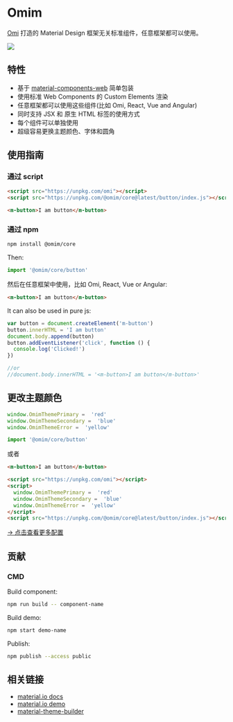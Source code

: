 # Omim

[Omi](https://github.com/Tencent/omi) 打造的 Material Design 框架无关标准组件，任意框架都可以使用。

![](https://tencent.github.io/omi/packages/omim/assets/pv4.jpeg?a=1)

## 特性

* 基于 [material-components-web](https://github.com/material-components/material-components-web) 简单包装
* 使用标准 Web Components 的 Custom Elements 渲染 
* 任意框架都可以使用这些组件(比如 Omi, React, Vue and Angular)
* 同时支持 JSX 和 原生 HTML 标签的使用方式 
* 每个组件可以单独使用
* 超级容易更换主题颜色、字体和圆角

## 使用指南

### 通过 script

```html
<script src="https://unpkg.com/omi"></script>
<script src="https://unpkg.com/@omim/core@latest/button/index.js"></script>

<m-button>I am button</m-button>
```

### 通过 npm

``` bash
npm install @omim/core
```

Then:

```js
import '@omim/core/button'
```

然后在任意框架中使用，比如 Omi, React, Vue or Angular:

``` html
<m-button>I am button</m-button>
```

It can also be used in pure js:

```js
var button = document.createElement('m-button')
button.innerHTML = 'I am button'
document.body.append(button)
button.addEventListener('click', function () {
  console.log('Clicked!')
})

//or
//document.body.innerHTML = '<m-button>I am button</m-button>'
```

## 更改主题颜色

```js
window.OmimThemePrimary =  'red'
window.OmimThemeSecondary =  'blue'
window.OmimThemeError =  'yellow'

import '@omim/core/button'
```

或者

```html
<m-button>I am button</m-button>

<script src="https://unpkg.com/omi"></script>
<script>
  window.OmimThemePrimary =  'red'
  window.OmimThemeSecondary =  'blue'
  window.OmimThemeError =  'yellow'
</script>
<script src="https://unpkg.com/@omim/core@latest/button/index.js"></script>
```

[→ 点击查看更多配置](https://github.com/Tencent/omi/blob/master/packages/omim/src/theme.ts)

## 贡献

### CMD

Build component:

```bash
npm run build -- component-name
```

Build demo:

```bash
npm start demo-name
```

Publish:

```bash
npm publish --access public
```

## 相关链接

* [material.io docs](https://material.io/develop/web/components/buttons/) 
* [material.io demo](https://material-components.github.io/material-components-web-catalog/#/) 
* [material-theme-builder](https://material-theme-builder.glitch.me/)
